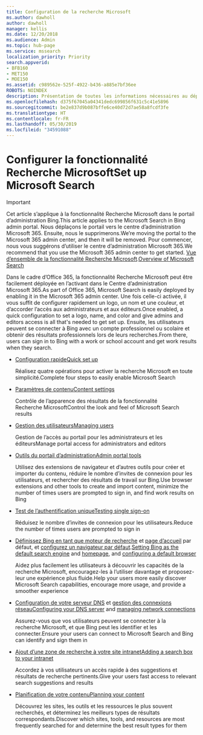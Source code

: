 ```yaml
---
title: Configuration de la recherche Microsoft
ms.author: dawholl
author: dawholl
manager: kellis
ms.date: 12/20/2018
ms.audience: Admin
ms.topic: hub-page
ms.service: mssearch
localization_priority: Priority
search.appverid:
- BFB160
- MET150
- MOE150
ms.assetid: c989562e-525f-4922-b436-a885e7bf36ee
ROBOTS: NOINDEX
description: Présentation de toutes les informations nécessaires au déploiement de la recherche Microsoft dans votre organisation
ms.openlocfilehash: d375f67045a04341dedc699856f631c5c41e5896
ms.sourcegitcommit: be2e837d9b087bffe6ce40d72d7ae58a8fcdf3fe
ms.translationtype: HT
ms.contentlocale: fr-FR
ms.lasthandoff: 05/30/2019
ms.locfileid: "34591088"
---
```

# <a name="set-up-microsoft-search"></a><span data-ttu-id="a2d31-103">Configurer la fonctionnalité Recherche Microsoft</span><span class="sxs-lookup"><span data-stu-id="a2d31-103">Set up Microsoft Search</span></span>

> [!IMPORTANT]
> <span data-ttu-id="a2d31-104">Cet article s’applique à la fonctionnalité Recherche Microsoft dans le portail d’administration Bing.</span><span class="sxs-lookup"><span data-stu-id="a2d31-104">This article applies to the Microsoft Search in Bing admin portal.</span></span> <span data-ttu-id="a2d31-105">Nous déplaçons le portail vers le centre d’administration Microsoft 365. Ensuite, nous le supprimerons.</span><span class="sxs-lookup"><span data-stu-id="a2d31-105">We’re moving the portal to the Microsoft 365 admin center, and then it will be removed.</span></span> <span data-ttu-id="a2d31-106">Pour commencer, nous vous suggérons d’utiliser le centre d’administration Microsoft 365.</span><span class="sxs-lookup"><span data-stu-id="a2d31-106">We recommend that you use the Microsoft 365 admin center to get started.</span></span> <span data-ttu-id="a2d31-107">[Vue d’ensemble de la fonctionnalité Recherche Microsoft](overview-microsoft-search.md).</span><span class="sxs-lookup"><span data-stu-id="a2d31-107">[Overview of Microsoft Search](overview-microsoft-search.md)</span></span>
    
<span data-ttu-id="a2d31-108">Dans le cadre d’Office 365, la fonctionnalité Recherche Microsoft peut être facilement déployée en l’activant dans le Centre d’administration Microsoft 365.</span><span class="sxs-lookup"><span data-stu-id="a2d31-108">As part of Office 365, Microsoft Search is easily deployed by enabling it in the Microsoft 365 admin center.</span></span> <span data-ttu-id="a2d31-109">Une fois celle-ci activée, il vous suffit de configurer rapidement un logo, un nom et une couleur, et d’accorder l’accès aux administrateurs et aux éditeurs.</span><span class="sxs-lookup"><span data-stu-id="a2d31-109">Once enabled, a quick configuration to set a logo, name, and color and give admins and editors access is all that's needed to get set up.</span></span> <span data-ttu-id="a2d31-110">Ensuite, les utilisateurs peuvent se connecter à Bing avec un compte professionnel ou scolaire et obtenir des résultats professionnels lors de leurs recherches.</span><span class="sxs-lookup"><span data-stu-id="a2d31-110">From there, users can sign in to Bing with a work or school account and get work results when they search.</span></span>

- [<span data-ttu-id="a2d31-111">Configuration rapide</span><span class="sxs-lookup"><span data-stu-id="a2d31-111">Quick set up</span></span>](quick-set-up.md)
    
    <span data-ttu-id="a2d31-112">Réalisez quatre opérations pour activer la recherche Microsoft en toute simplicité.</span><span class="sxs-lookup"><span data-stu-id="a2d31-112">Complete four steps to easily enable Microsoft Search</span></span>

- [<span data-ttu-id="a2d31-113">Paramètres de contenu</span><span class="sxs-lookup"><span data-stu-id="a2d31-113">Content settings</span></span>](content-settings.md)
    
    <span data-ttu-id="a2d31-114">Contrôle de l’apparence des résultats de la fonctionnalité Recherche Microsoft</span><span class="sxs-lookup"><span data-stu-id="a2d31-114">Control the look and feel of Microsoft Search results</span></span>
    
- [<span data-ttu-id="a2d31-115">Gestion des utilisateurs</span><span class="sxs-lookup"><span data-stu-id="a2d31-115">Managing users</span></span>](add-users.md)
    
    <span data-ttu-id="a2d31-116">Gestion de l’accès au portail pour les administrateurs et les éditeurs</span><span class="sxs-lookup"><span data-stu-id="a2d31-116">Manage portal access for administrators and editors</span></span>
    
- [<span data-ttu-id="a2d31-117">Outils du portail d’administration</span><span class="sxs-lookup"><span data-stu-id="a2d31-117">Admin portal tools</span></span>](admin-portal-tools.md)
    
    <span data-ttu-id="a2d31-118">Utilisez des extensions de navigateur et d’autres outils pour créer et importer du contenu, réduire le nombre d’invites de connexion pour les utilisateurs, et rechercher des résultats de travail sur Bing.</span><span class="sxs-lookup"><span data-stu-id="a2d31-118">Use browser extensions and other tools to create and import content, minimize the number of times users are prompted to sign in, and find work results on Bing</span></span>
    
- [<span data-ttu-id="a2d31-119">Test de l’authentification unique</span><span class="sxs-lookup"><span data-stu-id="a2d31-119">Testing single sign-on</span></span>](test-single-sign-on.md)
    
    <span data-ttu-id="a2d31-120">Réduisez le nombre d’invites de connexion pour les utilisateurs.</span><span class="sxs-lookup"><span data-stu-id="a2d31-120">Reduce the number of times users are prompted to sign in</span></span>
    
- <span data-ttu-id="a2d31-121">[Définissez Bing en tant que moteur de recherche](set-default-search-engine.md) et [page d’accueil](set-default-homepage.md) par défaut, et [configurez un navigateur par défaut](set-default-browser.md).</span><span class="sxs-lookup"><span data-stu-id="a2d31-121">[Setting Bing as the default search engine](set-default-search-engine.md) and [homepage](set-default-homepage.md), and [configuring a default browser](set-default-browser.md)</span></span>
    
    <span data-ttu-id="a2d31-122">Aidez plus facilement les utilisateurs à découvrir les capacités de la recherche Microsoft, encouragez-les à l’utiliser davantage et proposez-leur une expérience plus fluide.</span><span class="sxs-lookup"><span data-stu-id="a2d31-122">Help your users more easily discover Microsoft Search capabilities, encourage more usage, and provide a smoother experience</span></span>
    
- <span data-ttu-id="a2d31-123">[Configuration de votre serveur DNS](advanced-dns-configuration.md) et [gestion des connexions réseau](manage-network-connections.md)</span><span class="sxs-lookup"><span data-stu-id="a2d31-123">[Configuring your DNS server](advanced-dns-configuration.md) and [managing network connections](manage-network-connections.md)</span></span>
    
    <span data-ttu-id="a2d31-124">Assurez-vous que vos utilisateurs peuvent se connecter à la recherche Microsoft, et que Bing peut les identifier et les connecter.</span><span class="sxs-lookup"><span data-stu-id="a2d31-124">Ensure your users can connect to Microsoft Search and Bing can identify and sign them in</span></span>

- [<span data-ttu-id="a2d31-125">Ajout d’une zone de recherche à votre site intranet</span><span class="sxs-lookup"><span data-stu-id="a2d31-125">Adding a search box to your intranet</span></span>](add-a-search-box-to-your-intranet-site.md)

    <span data-ttu-id="a2d31-126">Accordez à vos utilisateurs un accès rapide à des suggestions et résultats de recherche pertinents.</span><span class="sxs-lookup"><span data-stu-id="a2d31-126">Give your users fast access to relevant search suggestions and results</span></span>

- [<span data-ttu-id="a2d31-127">Planification de votre contenu</span><span class="sxs-lookup"><span data-stu-id="a2d31-127">Planning your content</span></span>](plan-your-content.md)
    
    <span data-ttu-id="a2d31-128">Découvrez les sites, les outils et les ressources le plus souvent recherchés, et déterminez les meilleurs types de résultats correspondants.</span><span class="sxs-lookup"><span data-stu-id="a2d31-128">Discover which sites, tools, and resources are most frequently searched for and determine the best result types for them</span></span>

  

